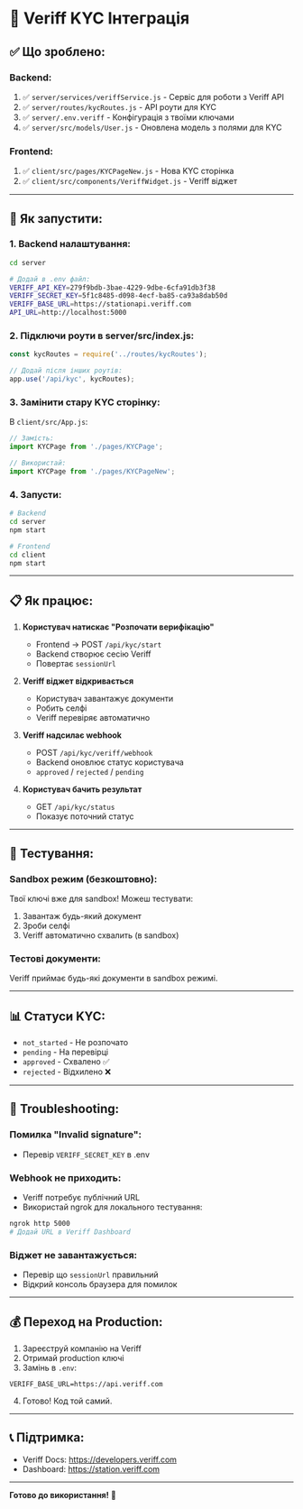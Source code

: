# 🔐 Veriff KYC Інтеграція

## ✅ Що зроблено:

### Backend:
1. ✅ `server/services/veriffService.js` - Сервіс для роботи з Veriff API
2. ✅ `server/routes/kycRoutes.js` - API роути для KYC
3. ✅ `server/.env.veriff` - Конфігурація з твоїми ключами
4. ✅ `server/src/models/User.js` - Оновлена модель з полями для KYC

### Frontend:
1. ✅ `client/src/pages/KYCPageNew.js` - Нова KYC сторінка
2. ✅ `client/src/components/VeriffWidget.js` - Veriff віджет

---

## 🚀 Як запустити:

### 1. Backend налаштування:

```bash
cd server

# Додай в .env файл:
VERIFF_API_KEY=279f9bdb-3bae-4229-9dbe-6cfa91db3f38
VERIFF_SECRET_KEY=5f1c8485-d098-4ecf-ba85-ca93a8dab50d
VERIFF_BASE_URL=https://stationapi.veriff.com
API_URL=http://localhost:5000
```

### 2. Підключи роути в server/src/index.js:

```javascript
const kycRoutes = require('../routes/kycRoutes');

// Додай після інших роутів:
app.use('/api/kyc', kycRoutes);
```

### 3. Замінити стару KYC сторінку:

В `client/src/App.js`:

```javascript
// Замість:
import KYCPage from './pages/KYCPage';

// Використай:
import KYCPage from './pages/KYCPageNew';
```

### 4. Запусти:

```bash
# Backend
cd server
npm start

# Frontend
cd client
npm start
```

---

## 📋 Як працює:

1. **Користувач натискає "Розпочати верифікацію"**
   - Frontend → POST `/api/kyc/start`
   - Backend створює сесію Veriff
   - Повертає `sessionUrl`

2. **Veriff віджет відкривається**
   - Користувач завантажує документи
   - Робить селфі
   - Veriff перевіряє автоматично

3. **Veriff надсилає webhook**
   - POST `/api/kyc/veriff/webhook`
   - Backend оновлює статус користувача
   - `approved` / `rejected` / `pending`

4. **Користувач бачить результат**
   - GET `/api/kyc/status`
   - Показує поточний статус

---

## 🧪 Тестування:

### Sandbox режим (безкоштовно):

Твої ключі вже для sandbox! Можеш тестувати:

1. Завантаж будь-який документ
2. Зроби селфі
3. Veriff автоматично схвалить (в sandbox)

### Тестові документи:

Veriff приймає будь-які документи в sandbox режимі.

---

## 📊 Статуси KYC:

- `not_started` - Не розпочато
- `pending` - На перевірці
- `approved` - Схвалено ✅
- `rejected` - Відхилено ❌

---

## 🔧 Troubleshooting:

### Помилка "Invalid signature":
- Перевір `VERIFF_SECRET_KEY` в .env

### Webhook не приходить:
- Veriff потребує публічний URL
- Використай ngrok для локального тестування:
```bash
ngrok http 5000
# Додай URL в Veriff Dashboard
```

### Віджет не завантажується:
- Перевір що `sessionUrl` правильний
- Відкрий консоль браузера для помилок

---

## 💰 Переход на Production:

1. Зареєструй компанію на Veriff
2. Отримай production ключі
3. Замінь в `.env`:
```
VERIFF_BASE_URL=https://api.veriff.com
```
4. Готово! Код той самий.

---

## 📞 Підтримка:

- Veriff Docs: https://developers.veriff.com
- Dashboard: https://station.veriff.com

---

**Готово до використання!** 🎉
